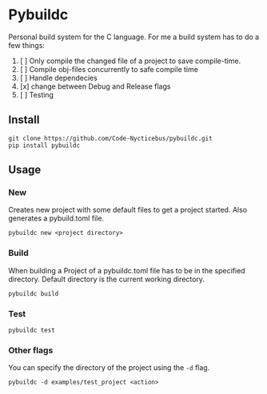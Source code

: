 # Pybuildc

Personal build system for the C language. For me a build system has to do a few things:

1. [ ] Only compile the changed file of a project to save compile-time.
2. [ ] Compile obj-files concurrently to safe compile time
3. [ ] Handle dependecies
4. [x] change between Debug and Release flags
5. [ ] Testing

## Install

```terminal
git clone https://github.com/Code-Nycticebus/pybuildc.git
pip install pybuildc
```

## Usage

### New

Creates new project with some default files to get a project started.
Also generates a pybuild.toml file.

```terminal
pybuildc new <project directory>
```

### Build

When building a Project of a pybuildc.toml file has to be in the specified directory.
Default directory is the current working directory.

```terminal
pybuildc build
```
### Test

```terminal
pybuildc test
```
### Other flags

You can specify the directory of the project using the ```-d``` flag. 

```terminal
pybuildc -d examples/test_project <action>
```
